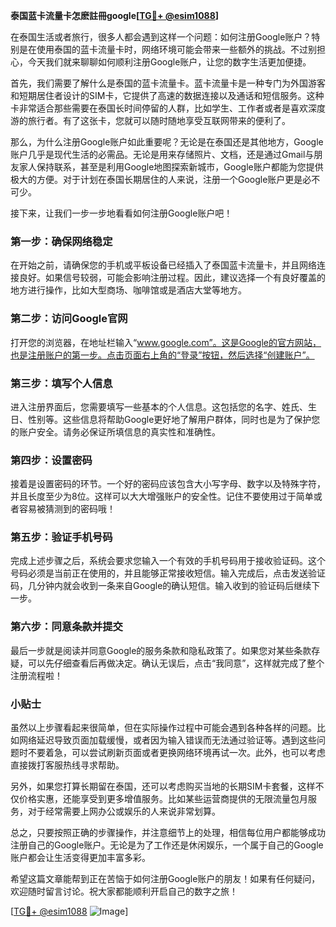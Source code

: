**泰国蓝卡流量卡怎麽註冊google[[TG💪+ @esim1088](https://t.me/s/esim1088)]**

在泰国生活或者旅行，很多人都会遇到这样一个问题：如何注册Google账户？特别是在使用泰国的蓝卡流量卡时，网络环境可能会带来一些额外的挑战。不过别担心，今天我们就来聊聊如何顺利注册Google账户，让您的数字生活更加便捷。

首先，我们需要了解什么是泰国的蓝卡流量卡。蓝卡流量卡是一种专门为外国游客和短期居住者设计的SIM卡，它提供了高速的数据连接以及通话和短信服务。这种卡非常适合那些需要在泰国长时间停留的人群，比如学生、工作者或者是喜欢深度游的旅行者。有了这张卡，您就可以随时随地享受互联网带来的便利了。

那么，为什么注册Google账户如此重要呢？无论是在泰国还是其他地方，Google账户几乎是现代生活的必需品。无论是用来存储照片、文档，还是通过Gmail与朋友家人保持联系，甚至是利用Google地图探索新城市，Google账户都能为您提供极大的方便。对于计划在泰国长期居住的人来说，注册一个Google账户更是必不可少。

接下来，让我们一步一步地看看如何注册Google账户吧！

### 第一步：确保网络稳定

在开始之前，请确保您的手机或平板设备已经插入了泰国蓝卡流量卡，并且网络连接良好。如果信号较弱，可能会影响注册过程。因此，建议选择一个有良好覆盖的地方进行操作，比如大型商场、咖啡馆或是酒店大堂等地方。

### 第二步：访问Google官网

打开您的浏览器，在地址栏输入“www.google.com”。这是Google的官方网站，也是注册账户的第一步。点击页面右上角的“登录”按钮，然后选择“创建账户”。

### 第三步：填写个人信息

进入注册界面后，您需要填写一些基本的个人信息。这包括您的名字、姓氏、生日、性别等。这些信息将帮助Google更好地了解用户群体，同时也是为了保护您的账户安全。请务必保证所填信息的真实性和准确性。

### 第四步：设置密码

接着是设置密码的环节。一个好的密码应该包含大小写字母、数字以及特殊字符，并且长度至少为8位。这样可以大大增强账户的安全性。记住不要使用过于简单或者容易被猜测到的密码哦！

### 第五步：验证手机号码

完成上述步骤之后，系统会要求您输入一个有效的手机号码用于接收验证码。这个号码必须是当前正在使用的，并且能够正常接收短信。输入完成后，点击发送验证码，几分钟内就会收到一条来自Google的确认短信。输入收到的验证码后继续下一步。

### 第六步：同意条款并提交

最后一步就是阅读并同意Google的服务条款和隐私政策了。如果您对某些条款存疑，可以先仔细查看后再做决定。确认无误后，点击“我同意”，这样就完成了整个注册流程啦！

### 小贴士

虽然以上步骤看起来很简单，但在实际操作过程中可能会遇到各种各样的问题。比如网络延迟导致页面加载缓慢，或者因为输入错误而无法通过验证等。遇到这些问题时不要着急，可以尝试刷新页面或者更换网络环境再试一次。此外，也可以考虑直接拨打客服热线寻求帮助。

另外，如果您打算长期留在泰国，还可以考虑购买当地的长期SIM卡套餐，这样不仅价格实惠，还能享受到更多增值服务。比如某些运营商提供的无限流量包月服务，对于经常需要上网办公或娱乐的人来说非常划算。

总之，只要按照正确的步骤操作，并注意细节上的处理，相信每位用户都能够成功注册自己的Google账户。无论是为了工作还是休闲娱乐，一个属于自己的Google账户都会让生活变得更加丰富多彩。

希望这篇文章能帮到正在苦恼于如何注册Google账户的朋友！如果有任何疑问，欢迎随时留言讨论。祝大家都能顺利开启自己的数字之旅！

[[TG💪+ @esim1088](https://t.me/s/esim1088) ![Image](https://i.postimg.cc/4NQfJmqS/Snipaste-2025-05-13-00-14-12.png)]